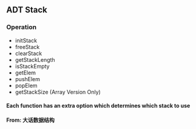 ## ADT Stack

### Operation
- initStack
- freeStack
- clearStack
- getStackLength
- isStackEmpty
- getElem
- pushElem
- popElem
- getStackSize (Array Version Only)

#### Each function has an extra option which determines which stack to use

**From: 大话数据结构**